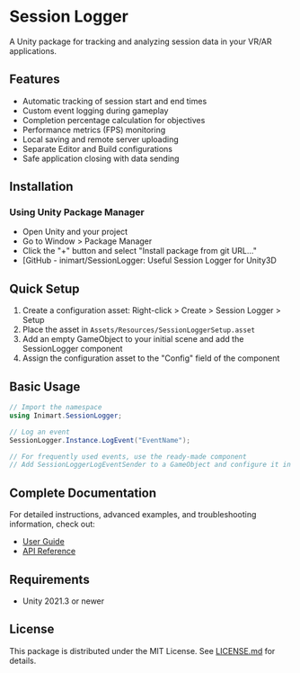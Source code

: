 # Session Logger

A Unity package for tracking and analyzing session data in your VR/AR applications.

## Features

- Automatic tracking of session start and end times
- Custom event logging during gameplay
- Completion percentage calculation for objectives
- Performance metrics (FPS) monitoring
- Local saving and remote server uploading
- Separate Editor and Build configurations
- Safe application closing with data sending

## Installation

### Using Unity Package Manager

* Open Unity and your project
* Go to Window > Package Manager
* Click the "+" button and select "Install package from git URL..."
* [GitHub - inimart/SessionLogger: Useful Session Logger for Unity3D

## Quick Setup

1. Create a configuration asset: Right-click > Create > Session Logger > Setup
2. Place the asset in `Assets/Resources/SessionLoggerSetup.asset`
3. Add an empty GameObject to your initial scene and add the SessionLogger component
4. Assign the configuration asset to the "Config" field of the component

## Basic Usage

```csharp
// Import the namespace
using Inimart.SessionLogger;

// Log an event
SessionLogger.Instance.LogEvent("EventName");

// For frequently used events, use the ready-made component
// Add SessionLoggerLogEventSender to a GameObject and configure it in the Inspector
```

## Complete Documentation

For detailed instructions, advanced examples, and troubleshooting information, check out:

- [User Guide](Documentation~/SessionLogger-Guide.md)
- [API Reference](Documentation~/API-Reference.md)

## Requirements

- Unity 2021.3 or newer

## License

This package is distributed under the MIT License. See [LICENSE.md](LICENSE.md) for details. 
